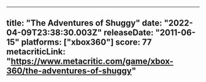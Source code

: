
---
title: "The Adventures of Shuggy"
date: "2022-04-09T23:38:30.003Z"
releaseDate: "2011-06-15"
platforms: ["xbox360"]
score: 77
metacriticLink: "https://www.metacritic.com/game/xbox-360/the-adventures-of-shuggy"
---
